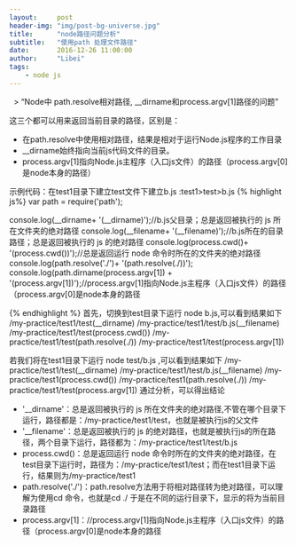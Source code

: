 ```yaml
---
layout:     post
header-img: "img/post-bg-universe.jpg"
title:      "node路径问题分析"
subtitle:   "使用path 处理文件路径"
date:       2016-12-26 11:00:00
author:     "Libei"
tags:
    - node js
---
```

  > “Node中 path.resolve相对路径, __dirname和process.argv[1]路径的问题”  

这三个都可以用来返回当前目录的路径，区别是：
* 在path.resolve中使用相对路径，结果是相对于运行Node.js程序的工作目录
* __dirname始终指向当前js代码文件的目录。
* process.argv[1]指向Node.js主程序（入口js文件）的路径（process.argv[0]是node本身的路径）

示例代码：在test1目录下建立test文件下建立b.js :test1>test>b.js
{% highlight js%}
var path = require('path');

console.log(__dirname+ '(__dirname)');//b.js父目录；总是返回被执行的 js 所在文件夹的绝对路径
console.log(__filename+ '(__filename)');//b.js所在的目录路径；总是返回被执行的 js 的绝对路径
console.log(process.cwd()+ '(process.cwd())');//总是返回运行 node 命令时所在的文件夹的绝对路径
console.log(path.resolve('./')+ '(path.resolve(./))');
console.log(path.dirname(process.argv[1]) + '(process.argv[1])');//process.argv[1]指向Node.js主程序（入口js文件）的路径（process.argv[0]是node本身的路径

{% endhighlight %}
首先，切换到test目录下运行 node b.js,可以看到结果如下
/my-practice/test1/test(__dirname)
/my-practice/test1/test/b.js(__filename)
/my-practice/test1/test(process.cwd())
/my-practice/test1/test(path.resolve(./))
/my-practice/test1/test(process.argv[1])

若我们将在test1目录下运行 node test/b.js ,可以看到结果如下
/my-practice/test1/test(__dirname)
/my-practice/test1/test/b.js(__filename)
/my-practice/test1(process.cwd())
/my-practice/test1(path.resolve(./))
/my-practice/test1/test(process.argv[1])
通过分析，可以得出结论

* '__dirname'：总是返回被执行的 js 所在文件夹的绝对路径,不管在哪个目录下运行，路径都是：/my-practice/test1/test，也就是被执行js的父文件
* '__filename'：总是返回被执行的 js 的绝对路径，也就是被执行js的所在路径，两个目录下运行，路径都为：/my-practice/test1/test/b.js
* process.cwd()：总是返回运行 node 命令时所在的文件夹的绝对路径，在test目录下运行时，路径为：/my-practice/test1/test；而在test1目录下运行，结果则为/my-practice/test1
* path.resolve('./')：path.resolve方法用于将相对路径转为绝对路径，可以理解为使用cd 命令，也就是cd ./ 于是在不同的运行目录下，显示的将为当前目录路径
* process.argv[1]：//process.argv[1]指向Node.js主程序（入口js文件）的路径（process.argv[0]是node本身的路径

